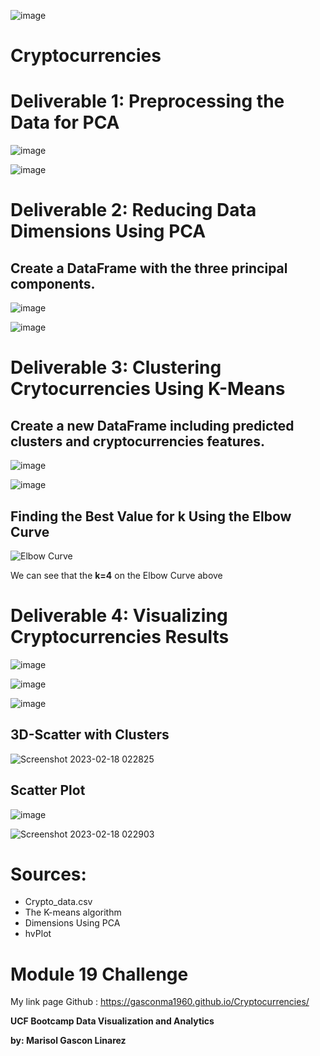 ![image](https://user-images.githubusercontent.com/112348240/219899002-de62ad40-54f3-4058-8d3c-4f0d35ad317f.png)

# Cryptocurrencies
# **Deliverable 1: Preprocessing the Data for PCA**

![image](https://user-images.githubusercontent.com/112348240/219902268-7ed9ea55-3697-46ef-8499-98289594ede9.png)

![image](https://user-images.githubusercontent.com/112348240/219899154-9380cb53-9784-4c40-800d-ab5b97c119be.png)

# **Deliverable 2: Reducing Data Dimensions Using PCA**
## **Create a DataFrame with the three principal components.**
![image](https://user-images.githubusercontent.com/112348240/219902393-10a5296f-c945-4115-9b03-34d0db026d5d.png)

![image](https://user-images.githubusercontent.com/112348240/219899104-d7f400af-1717-4028-a327-dc7b5402198e.png)

# **Deliverable 3: Clustering Crytocurrencies Using K-Means**

## Create a new DataFrame including predicted clusters and cryptocurrencies features.
![image](https://user-images.githubusercontent.com/112348240/219902484-9473d0ef-9cfe-4678-9dec-699db3f7b8fe.png)
    
  ![image](https://user-images.githubusercontent.com/112348240/219899331-95ef26fd-7883-4603-9867-482c4ce46304.png)

## **Finding the Best Value for k Using the Elbow Curve**

  ![Elbow Curve](https://user-images.githubusercontent.com/112348240/219898914-462c205d-6ee5-4d03-bbb6-847d50b374fc.png)
  
  We can see that the **k=4** on the Elbow Curve above

# **Deliverable 4: Visualizing Cryptocurrencies Results**

![image](https://user-images.githubusercontent.com/112348240/219902913-498afac0-6071-4ab3-9dca-8d4a0b115240.png)

![image](https://user-images.githubusercontent.com/112348240/219899443-aec2a16b-252f-4c70-9540-16e691b69ec3.png)

![image](https://user-images.githubusercontent.com/112348240/219899521-07d223ea-bd15-4f67-a4a9-cdc75c85e1f0.png)


  ## **3D-Scatter with Clusters**
  
  ![Screenshot 2023-02-18 022825](https://user-images.githubusercontent.com/112348240/219898898-ebdd3a8c-c137-4fb5-9e98-f4b10a62ed5b.png)

   ## **Scatter Plot**
   
  ![image](https://user-images.githubusercontent.com/112348240/219902925-0b128644-b437-4974-ac63-aa86c9252c6b.png)

  ![Screenshot 2023-02-18 022903](https://user-images.githubusercontent.com/112348240/219898890-e77e5485-9c15-457f-9c90-fdb756436732.png)
  
  
  # **Sources:**
  - Crypto_data.csv
  - The K-means algorithm 
  - Dimensions Using PCA
  - hvPlot
  
  # **Module 19 Challenge**
  My link page Github : https://gasconma1960.github.io/Cryptocurrencies/
  
  **UCF Bootcamp Data Visualization and Analytics**
  
  **by: Marisol Gascon Linarez**
